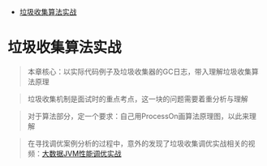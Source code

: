 - [垃圾收集算法实战](#垃圾收集算法实战)

# 垃圾收集算法实战

> 本章核心：以实际代码例子及垃圾收集器的GC日志，带入理解垃圾收集算法原理

> 垃圾收集机制是面试时的重点考点，这一块的问题需要着重分析与理解

> 对于算法部分，定一个要求：自己用ProcessOn画算法原理图，以此来理解

> 在寻找调优案例分析的过程中，意外的发现了垃圾收集调优实战相关的视频：[大数据JVM性能调优实战](https://www.bilibili.com/video/BV184411e7qH?p=22)
